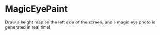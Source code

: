 # MagicEyePaint
Draw a height map on the left side of the screen, and a magic eye photo is generated in real time!
